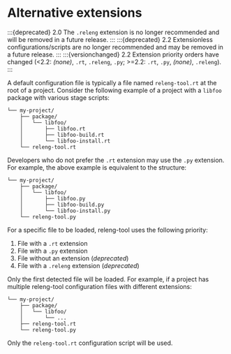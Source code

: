 # Alternative extensions

:::{deprecated} 2.0
The `.releng` extension is no longer recommended and will be removed in
a future release.
:::
:::{deprecated} 2.2
Extensionless configurations/scripts are no longer recommended and may
be removed in a future release.
:::
:::{versionchanged} 2.2
Extension priority orders have changed (<2.2: *(none)*, `.rt`, `.releng`,
`.py`; >=2.2: `.rt`, `.py`, *(none)*, `.releng`).
:::

A default configuration file is typically a file named `releng-tool.rt`
at the root of a project. Consider the following example of a project
with a `libfoo` package with various stage scripts:

```
└── my-project/
    ├── package/
    │   └── libfoo/
    │       ├── libfoo.rt
    │       ├── libfoo-build.rt
    │       └── libfoo-install.rt
    └── releng-tool.rt
```

Developers who do not prefer the `.rt` extension may use the `.py` extension.
For example, the above example is equivalent to the structure:

```
└── my-project/
    ├── package/
    │   └── libfoo/
    │       ├── libfoo.py
    │       ├── libfoo-build.py
    │       └── libfoo-install.py
    └── releng-tool.py
```

For a specific file to be loaded, releng-tool uses the following priority:

1. File with a `.rt` extension
1. File with a `.py` extension
1. File without an extension (*deprecated*)
1. File with a `.releng` extension (*deprecated*)

Only the first detected file will be loaded. For example, if a project has
multiple releng-tool configuration files with different extensions:

```
└── my-project/
    ├── package/
    │   └── libfoo/
    │       └── ...
    ├── releng-tool.rt
    └── releng-tool.py
```

Only the `releng-tool.rt` configuration script will be used.
